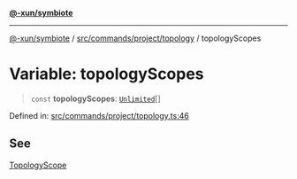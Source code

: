 [**@-xun/symbiote**](../../../../../README.md)

***

[@-xun/symbiote](../../../../../README.md) / [src/commands/project/topology](../README.md) / topologyScopes

# Variable: topologyScopes

> `const` **topologyScopes**: [`Unlimited`](../../../../configure/enumerations/UnlimitedGlobalScope.md#unlimited)[]

Defined in: [src/commands/project/topology.ts:46](https://github.com/Xunnamius/symbiote/blob/559506ed93a747d618979a74bc2b1db446959ba9/src/commands/project/topology.ts#L46)

## See

[TopologyScope](../../../../configure/enumerations/UnlimitedGlobalScope.md)
